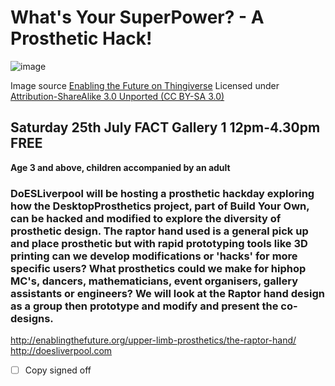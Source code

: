 # What's Your SuperPower? - A Prosthetic Hack!
![image](http://thingiverse-production-new.s3.amazonaws.com/renders/1d/20/95/d4/49/All_parts_at_100_right_single_build_plate_preview_featured.jpg)

Image source [Enabling the Future on Thingiverse](http://thingiverse-production-new.s3.amazonaws.com/renders/1d/20/95/d4/49/All_parts_at_100_right_single_build_plate_preview_featured.jpg) Licensed under [Attribution-ShareAlike 3.0 Unported (CC BY-SA 3.0)](http://creativecommons.org/licenses/by-sa/3.0/ "License Link")

## Saturday 25th July FACT Gallery 1 12pm-4.30pm FREE
**Age 3 and above, children accompanied by an adult**

### DoESLiverpool will be hosting a prosthetic hackday exploring how the DesktopProsthetics project, part of Build Your Own, can be hacked and modified to explore the diversity of prosthetic design. The raptor hand used is a general pick up and place prosthetic but with rapid prototyping tools like 3D printing can we develop modifications or 'hacks' for more specific users? What prosthetics could we make for hiphop MC's, dancers, mathematicians, event organisers, gallery assistants or engineers?  We will look at the Raptor hand design as a group then prototype and modify and present the co-designs.

 http://enablingthefuture.org/upper-limb-prosthetics/the-raptor-hand/
http://doesliverpool.com

 * [ ] Copy signed off
